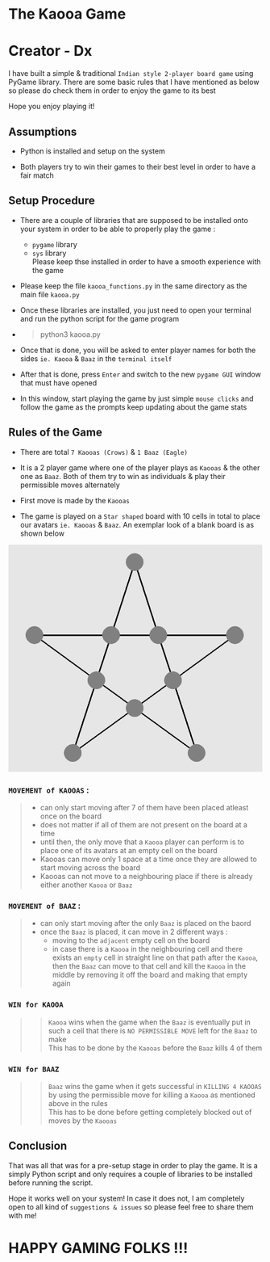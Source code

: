 # The Kaooa Game
# Creator - Dx
I have built a simple &amp; traditional `Indian style 2-player board game` using PyGame library.
There are some basic rules that I have mentioned as below so please do check them in order to enjoy the game to its best

Hope you enjoy playing it!

## Assumptions

* Python is installed and setup on the system 

* Both players try to win their games to their best level in order to have a fair match

## Setup Procedure
* There are a couple of libraries that are supposed to be installed onto your system in order to be able to properly play the game :
    * `pygame` library
    * `sys` library\
Please keep thse installed in order to have a smooth experience with the game

* Please keep the file `kaooa_functions.py` in the same directory as the main file `kaooa.py`

* Once these libraries are installed, you just need to open your terminal and run the python script for the game program

* > python3 kaooa.py

* Once that is done, you will be asked to enter player names for both the sides `ie. Kaooa` &amp; `Baaz` in the `terminal itself`

* After that is done, press `Enter` and switch to the new `pygame GUI` window that must have opened

* In this window, start playing the game by just simple `mouse clicks` and follow the game as the prompts keep updating about the game stats

## Rules of the Game
* There are total `7 Kaooas (Crows)` &amp; `1 Baaz (Eagle)` 

* It is a 2 player game where one of the player plays as `Kaooas` & the other one as `Baaz`. Both of them try to win as individuals & play their permissible moves alternately

* First move is made by the `Kaooas`

* The game is played on a `Star shaped` board with $10$ cells in total to place our avatars `ie. Kaooas` &amp; `Baaz`. An exemplar look of a blank board is as shown below

![alt text](StarBoard.png)


### `MOVEMENT of KAOOAS` :
>   * can only start moving after 7 of them have been placed atleast once on the board
>   * does not matter if all of them are not present on the board at a time
>   * until then, the only move that a `Kaooa` player can perform is to place one of its avatars at an empty cell on the board
>   * Kaooas can move only 1 space at a time once they are allowed to start moving across the board
>   * Kaooas can not move to a neighbouring place if there is already either another `Kaooa` or `Baaz`

### `MOVEMENT of BAAZ` :
>   * can only start moving after the only `Baaz` is placed on the baord
>   * once the `Baaz` is placed, it can move in 2 different ways :
>       * moving to the `adjacent` empty cell on the board
>       * in case there is a `Kaooa` in the neighbouring cell and there exists an `empty` cell in straight line on that path after the `Kaooa`, then the `Baaz`  can move to that cell and kill the `Kaooa` in the middle by removing it off the board and making that empty again

### `WIN for KAOOA`
>>`Kaooa` wins when the game when the `Baaz` is eventually put in such a cell that there is `NO PERMISSIBLE MOVE` left for the `Baaz` to make\
>>This has to be done by the `Kaooas` before the `Baaz` kills 4 of them

### `WIN for BAAZ`
>>`Baaz` wins the game when it gets successful in `KILLING 4 KAOOAS` by using the permissible move for killing a `Kaooa` as mentioned above in the rules\
>>This has to be done before getting completely blocked out of moves by the `Kaooas`


## Conclusion
That was all that was for a pre-setup stage in order to play the game. It is a simply Python script and only requires a couple of libraries to be installed before running the script.

Hope it works well on your system! 
In case it does not, I am completely open to all kind of `suggestions & issues` so please feel free to share them with me!


# HAPPY GAMING FOLKS !!!
